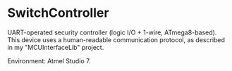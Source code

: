 # SwitchController
UART-operated security controller (logic I/O + 1-wire, ATmega8-based). This device uses a human-readable communication protocol, as described in my "MCUInterfaceLib" project.

Environment: Atmel Studio 7.
